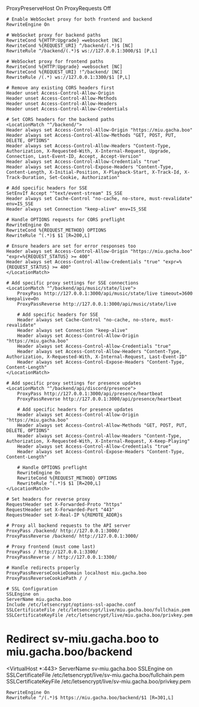 <IfModule mod_ssl.c>
<VirtualHost *:443>
    ProxyPreserveHost On
    ProxyRequests Off
    
    # Enable WebSocket proxy for both frontend and backend
    RewriteEngine On
    
    # WebSocket proxy for backend paths
    RewriteCond %{HTTP:Upgrade} =websocket [NC]
    RewriteCond %{REQUEST_URI} ^/backend/(.*)$ [NC]
    RewriteRule ^/backend/(.*)$ ws://127.0.0.1:3000/$1 [P,L]
    
    # WebSocket proxy for frontend paths
    RewriteCond %{HTTP:Upgrade} =websocket [NC]
    RewriteCond %{REQUEST_URI} !^/backend/ [NC]
    RewriteRule /(.*) ws://127.0.0.1:3300/$1 [P,L]
    
    # Remove any existing CORS headers first
    Header unset Access-Control-Allow-Origin
    Header unset Access-Control-Allow-Methods
    Header unset Access-Control-Allow-Headers
    Header unset Access-Control-Allow-Credentials
    
    # Set CORS headers for the backend paths
    <LocationMatch "^/backend/">
    Header always set Access-Control-Allow-Origin "https://miu.gacha.boo"
    Header always set Access-Control-Allow-Methods "GET, POST, PUT, DELETE, OPTIONS"
    Header always set Access-Control-Allow-Headers "Content-Type, Authorization, X-Requested-With, X-Internal-Request, Upgrade, Connection, Last-Event-ID, Accept, Accept-Version"
    Header always set Access-Control-Allow-Credentials "true"
    Header always set Access-Control-Expose-Headers "Content-Type, Content-Length, X-Initial-Position, X-Playback-Start, X-Track-Id, X-Track-Duration, Set-Cookie, Authorization"
    
    # Add specific headers for SSE
    SetEnvIf Accept "^text/event-stream" IS_SSE
    Header always set Cache-Control "no-cache, no-store, must-revalidate" env=IS_SSE
    Header always set Connection "keep-alive" env=IS_SSE
    
    # Handle OPTIONS requests for CORS preflight
    RewriteEngine On
    RewriteCond %{REQUEST_METHOD} OPTIONS
    RewriteRule ^(.*)$ $1 [R=200,L]
    
    # Ensure headers are set for error responses too
    Header always set Access-Control-Allow-Origin "https://miu.gacha.boo" "expr=%{REQUEST_STATUS} >= 400"
    Header always set Access-Control-Allow-Credentials "true" "expr=%{REQUEST_STATUS} >= 400"
    </LocationMatch>

    # Add specific proxy settings for SSE connections
    <LocationMatch "^/backend/api/music/state/live">
        ProxyPass http://127.0.0.1:3000/api/music/state/live timeout=3600 keepalive=On
        ProxyPassReverse http://127.0.0.1:3000/api/music/state/live
        
        # Add specific headers for SSE
        Header always set Cache-Control "no-cache, no-store, must-revalidate"
        Header always set Connection "keep-alive"
        Header always set Access-Control-Allow-Origin "https://miu.gacha.boo"
        Header always set Access-Control-Allow-Credentials "true"
        Header always set Access-Control-Allow-Headers "Content-Type, Authorization, X-Requested-With, X-Internal-Request, Last-Event-ID"
        Header always set Access-Control-Expose-Headers "Content-Type, Content-Length"
    </LocationMatch>

    # Add specific proxy settings for presence updates
    <LocationMatch "^/backend/api/discord/presence">
        ProxyPass http://127.0.0.1:3000/api/presence/heartbeat
        ProxyPassReverse http://127.0.0.1:3000/api/presence/heartbeat
        
        # Add specific headers for presence updates
        Header always set Access-Control-Allow-Origin "https://miu.gacha.boo"
        Header always set Access-Control-Allow-Methods "GET, POST, PUT, DELETE, OPTIONS"
        Header always set Access-Control-Allow-Headers "Content-Type, Authorization, X-Requested-With, X-Internal-Request, X-Keep-Playing"
        Header always set Access-Control-Allow-Credentials "true"
        Header always set Access-Control-Expose-Headers "Content-Type, Content-Length"
        
        # Handle OPTIONS preflight
        RewriteEngine On
        RewriteCond %{REQUEST_METHOD} OPTIONS
        RewriteRule ^(.*)$ $1 [R=200,L]
    </LocationMatch>
    
    # Set headers for reverse proxy
    RequestHeader set X-Forwarded-Proto "https"
    RequestHeader set X-Forwarded-Port "443"
    RequestHeader set X-Real-IP %{REMOTE_ADDR}s
    
    # Proxy all backend requests to the API server
    ProxyPass /backend/ http://127.0.0.1:3000/
    ProxyPassReverse /backend/ http://127.0.0.1:3000/
    
    # Proxy frontend (must come last)
    ProxyPass / http://127.0.0.1:3300/
    ProxyPassReverse / http://127.0.0.1:3300/
    
    # Handle redirects properly
    ProxyPassReverseCookieDomain localhost miu.gacha.boo
    ProxyPassReverseCookiePath / /
    
    # SSL Configuration
    SSLEngine on
    ServerName miu.gacha.boo
    Include /etc/letsencrypt/options-ssl-apache.conf
    SSLCertificateFile /etc/letsencrypt/live/miu.gacha.boo/fullchain.pem
    SSLCertificateKeyFile /etc/letsencrypt/live/miu.gacha.boo/privkey.pem
</VirtualHost>

# Redirect sv-miu.gacha.boo to miu.gacha.boo/backend
<VirtualHost *:443>
    ServerName sv-miu.gacha.boo
    SSLEngine on
    SSLCertificateFile /etc/letsencrypt/live/sv-miu.gacha.boo/fullchain.pem
    SSLCertificateKeyFile /etc/letsencrypt/live/sv-miu.gacha.boo/privkey.pem
    
    RewriteEngine On
    RewriteRule ^/(.*)$ https://miu.gacha.boo/backend/$1 [R=301,L]
</VirtualHost>
</IfModule>
